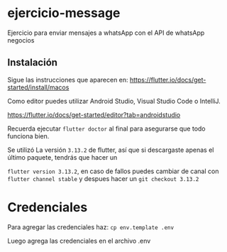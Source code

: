 # ejercicio-message

Ejercicio para enviar mensajes a whatsApp con el API de whatsApp negocios

## Instalación

Sigue las instrucciones que aparecen en: https://flutter.io/docs/get-started/install/macos

Como editor puedes utilizar Android Studio, Visual Studio Code o IntelliJ.

https://flutter.io/docs/get-started/editor?tab=androidstudio

Recuerda ejecutar `flutter doctor` al final para asegurarse que todo funciona bien.

Se utilizó La versión `3.13.2` de flutter, así que si descargaste apenas el último paquete, tendrás
que hacer un

`flutter version 3.13.2`, en caso de fallos puedes cambiar de canal con `flutter channel stable` y
despues hacer un `git checkout 3.13.2`

# Credenciales

Para agregar las credenciales haz:
`cp env.template .env`

Luego agrega las credenciales en el archivo .env

